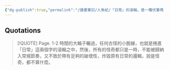 ```yaml
---
{"dg-publish":true,"permalink":"/讀書筆記/人魚紀/「日常」的滾輪，是一種伏筆嗎？暗示著這一切努力之後會再次回歸日常，只會剩下一搓小小的怪奇/","title":"「日常」的滾輪，是一種伏筆嗎？暗示著這一切努力之後會再次回歸日常，只會剩下一搓小小的怪奇","tags":["📚日日讀寫做復健","reading_notes","literatures"],"created":"2025-05-08T13:23:53.000+08:00","updated":"2025-05-10T22:00:20.601+08:00"}
---
```









## Quotations



> [!QUOTE] Page. 1-2 
> 時間的大輪子輾過，任何古怪的小脫線，也就是捲進「日常」這兩個字的滾輪之中，然後，所有的怪奇都只是一時，不能被歸納入常規節奏，又不致於帶有足夠的破壞性，炸毀原有日常的邏輯，說是怪奇，都不算什麼。











